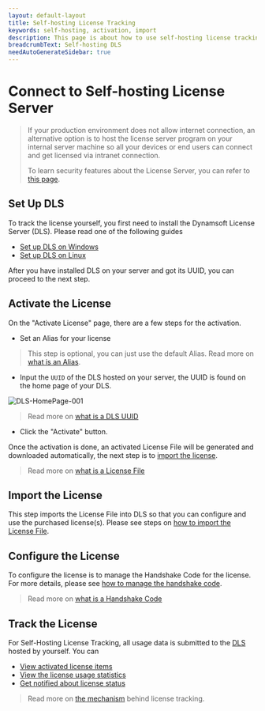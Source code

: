 ```yaml
---
layout: default-layout
title: Self-hosting License Tracking
keywords: self-hosting, activation, import
description: This page is about how to use self-hosting license tracking.
breadcrumbText: Self-hosting DLS
needAutoGenerateSidebar: true
---
```


# Connect to Self-hosting License Server

> If your production environment does not allow internet connection, an alternative option is to host the license server program on your internal server machine so all your devices or end users can connect and get licensed via intranet connection.
> 
> To learn security features about the License Server, you can refer to [this page]({{site.about}}licensefaq.html).


## Set Up DLS

To track the license yourself, you first need to install the Dynamsoft License Server (DLS). Please read one of the following guides

* [Set up DLS on Windows]({{site.selfhosting}}dlsonwindows.html)
* [Set up DLS on Linux]({{site.selfhosting}}dlsonlinux.html)

After you have installed DLS on your server and got its UUID, you can proceed to the next step.

## Activate the License

On the "Activate License" page, there are a few steps for the activation.

* Set an Alias for your license

> This step is optional, you can just use the default Alias. Read more on [what is an Alias]({{site.about}}terms.html#alias).

* Input the `UUID` of the DLS hosted on your server, the UUID is found on the home page of your DLS.

![DLS-HomePage-001]({{site.assets}}imgs/lts-homepage.png)

> Read more on [what is a DLS UUID]({{site.about}}terms.html#dls-uuid)

* Click the "Activate" button.

Once the activation is done, an activated License File will be generated and downloaded automatically, the next step is to [import the license](#import-the-license).

> Read more on [what is a License File]({{site.about}}terms.html#license-file)

## Import the License

This step imports the License File into DLS so that you can configure and use the purchased license(s). Please see steps on [how to import the License File]({{site.selfhosting}}manageDLS.html#import-the-license-file).

## Configure the License

To configure the license is to manage the Handshake Code for the license. For more details, please see [how to manage the handshake code]({{site.common}}handshakeCodes.html).

> Read more on [what is a Handshake Code]({{site.about}}terms.html#handshake-code)

## Track the License

For Self-Hosting License Tracking, all usage data is submitted to the [ DLS ]({{site.about}}terms.html#dynamsoft-license-server) hosted by yourself. You can

* [View activated license items]({{site.common}}licenseitems.html)
* [View the license usage statistics]({{site.common}}statistics.html)
* [Get notified about license status]({{site.common}}usagealerts.html)

> Read more on [the mechanism]({{site.common}}mechanism.html) behind license tracking.
